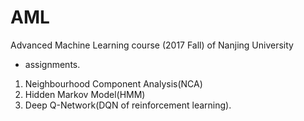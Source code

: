 # AML
Advanced Machine Learning course (2017 Fall) of Nanjing University
  * assignments. 
1. Neighbourhood Component Analysis(NCA)
2. Hidden Markov Model(HMM)
3. Deep Q-Network(DQN of reinforcement learning).


